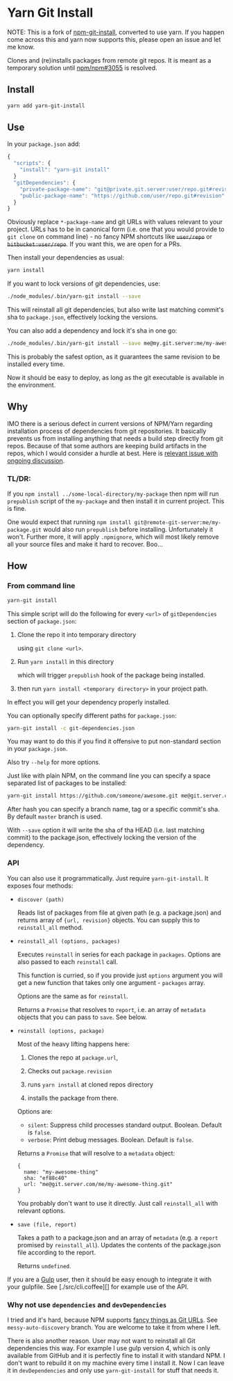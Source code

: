 Yarn Git Install
===============

NOTE: This is a fork of [npm-git-install](https://github.com/lzrski/npm-git-install), converted to use yarn. If you happen come across this and yarn now supports this, please open an issue and let me know.

Clones and (re)installs packages from remote git repos. It is meant as a temporary solution until [npm/npm#3055][3055] is resolved.

Install
-------

```sh
yarn add yarn-git-install
```

Use
---

In your `package.json` add:

```javascript
{
  "scripts": {
    "install": "yarn-git install"
  }
  "gitDependencies": {
    "private-package-name": "git@private.git.server:user/repo.git#revision",
    "public-package-name": "https://github.com/user/repo.git#revision"
  }
}
```

Obviously replace `*-package-name` and git URLs with values relevant to your project. URLs has to be in canonical form (i.e. one that you would provide to `git clone` on command line) - no fancy NPM shortcuts like ~~`user/repo`~~ or ~~`bitbucket:user/repo`~~. If you want this, we are open for a PRs.

Then install your dependencies as usual:

```sh
yarn install
```

If you want to lock versions of git dependencies, use:

```sh
./node_modules/.bin/yarn-git install --save
```

This will reinstall all git dependencies, but also write last matching commit's sha to `package.json`, effectively locking the versions.

You can also add a dependency and lock it's sha in one go:

```sh
./node_modules/.bin/yarn-git install --save me@my.git.server:me/my-awesome-thing.git
```

This is probably the safest option, as it guarantees the same revision to be installed every time.

Now it should be easy to deploy, as long as the git executable is available in the environment.

Why
---

IMO there is a serious defect in current versions of NPM/Yarn regarding installation process of dependencies from git repositories. It basically prevents us from installing anything that needs a build step directly from git repos. Because of that some authors are keeping build artifacts in the repos, which I would consider a hurdle at best. Here is [relevant issue with ongoing discussion][3055].

### TL/DR:

If you `npm install ../some-local-directory/my-package` then npm will run `prepublish` script of the `my-package` and then install it in current project. This is fine.

One would expect that running `npm install git@remote-git-server:me/my-package.git` would also run `prepublish` before installing. Unfortunately it won't. Further more, it will apply `.npmignore`, which will most likely remove all your source files and make it hard to recover. Boo...

How
---

### From command line

```sh
yarn-git install
```

This simple script will do the following for every `<url>` of `gitDependencies` section of `package.json`:

1.  Clone the repo it into temporary directory

    using `git clone <url>`.

1.  Run `yarn install` in this directory

    which will trigger `prepublish` hook of the package being installed.

1.  then run `yarn install <temporary directory>` in your project path.

In effect you will get your dependency properly installed.

You can optionally specify different paths for `package.json`:

```sh
yarn-git install -c git-dependencies.json
```

You may want to do this if you find it offensive to put non-standard section in your `package.json`.

Also try `--help` for more options.

Just like with plain NPM, on the command line you can specify a space separated list of packages to be installed:

```sh
yarn-git install https://github.com/someone/awesome.git me@git.server.com/me/is-also-awesome.git#experimantal-branch
```

After hash you can specify a branch name, tag or a specific commit's sha. By default `master` branch is used.

With `--save` option it will write the sha of tha HEAD (i.e. last matching commit) to the package.json, effectively locking the version of the dependency.

### API

You can also use it programmatically. Just require `yarn-git-install`. It exposes four methods:

  * `discover (path)`

    Reads list of packages from file at given path (e.g. a package.json) and returns array of `{url, revision}` objects. You can supply this to `reinstall_all` method.

  * `reinstall_all (options, packages)`

    Executes `reinstall` in series for each package in `packages`. Options are also passed to each `reinstall` call.

    This function is curried, so if you provide just `options` argument you will get a new function that takes only one argument - `packages` array.

    Options are the same as for `reinstall`.

    Returns a `Promise` that resolves to `report`, i.e. an array of `metadata` objects that you can pass to `save`. See below.

  * `reinstall (options, package)`

    Most of the heavy lifting happens here:

    1.  Clones the repo at `package.url`,

    1.  Checks out `package.revision`

    1.  runs `yarn install` at cloned repos directory

    1.  installs the package from there.

    Options are:

    * `silent`: Suppress child processes standard output. Boolean. Default is `false`.
    * `verbose`: Print debug messages. Boolean. Default is `false`.

    Returns a `Promise` that will resolve to a `metadata` object:

    ```coffee-script
    {
      name: "my-awesome-thing"
      sha: "ef88c40"
      url: "me@git.server.com/me/my-awesome-thing.git"
    }
    ```

    You probably don't want to use it directly. Just call `reinstall_all` with relevant options.

  * `save (file, report)`

    Takes a path to a package.json and an array of `metadata` (e.g. a `report` promised by `reinstall_all`). Updates the contents of the package.json file according to the report.

    Returns `undefined`.

If you are a [Gulp][] user, then it should be easy enough to integrate it with your gulpfile. See [./src/cli.coffee][] for example use of the API.

### Why not use `dependencies` and `devDependencies`

I tried and it's hard, because NPM supports [fancy things as Git URLs][URLs]. See `messy-auto-discovery` branch. You are welcome to take it from where I left.

There is also another reason. User may not want to reinstall all Git dependencies this way. For example I use gulp version 4, which is only available from GitHub and it is perfectly fine to install it with standard NPM. I don't want to rebuild it on my machine every time I install it. Now I can leave it in `devDependencies` and only use `yarn-git-install` for stuff that needs it.

[URLs]: https://docs.npmjs.com/files/package.json#git-urls-as-dependencies
[3055]: https://github.com/npm/npm/issues/3055
[Gulp]: http://gulpjs.com/
